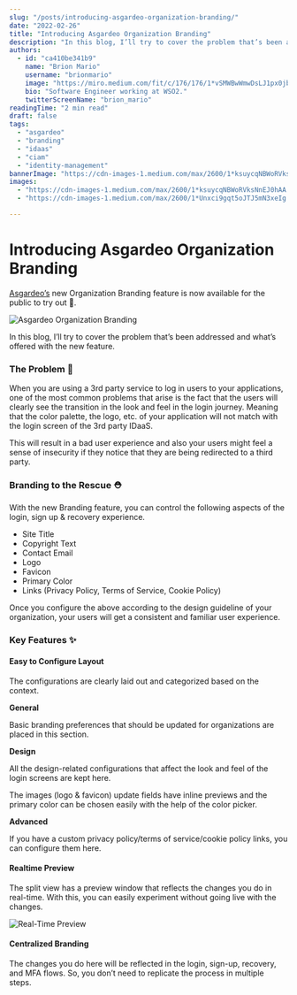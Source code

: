 ```yaml
---
slug: "/posts/introducing-asgardeo-organization-branding/"
date: "2022-02-26"
title: "Introducing Asgardeo Organization Branding"
description: "In this blog, I’ll try to cover the problem that’s been addressed and what’s offered with the new feature. When you are using a 3rd party service to log in users to your applications, one of the most…"
authors:
  - id: "ca410be341b9"
    name: "Brion Mario"
    username: "brionmario"
    image: "https://miro.medium.com/fit/c/176/176/1*vSMWBwWmwDsLJ1px0jb07g.jpeg"
    bio: "Software Engineer working at WSO2."
    twitterScreenName: "brion_mario"
readingTime: "2 min read"
draft: false
tags:
  - "asgardeo"
  - "branding"
  - "idaas"
  - "ciam"
  - "identity-management"
bannerImage: "https://cdn-images-1.medium.com/max/2600/1*ksuycqNBWoRVksNnEJ0hAA.png"
images:
  - "https://cdn-images-1.medium.com/max/2600/1*ksuycqNBWoRVksNnEJ0hAA.png"
  - "https://cdn-images-1.medium.com/max/2600/1*Unxci9gqt5oJTJ5mN3xeIg.png"

---
```


# Introducing Asgardeo Organization Branding

[Asgardeo’s](https://wso2.com/asgardeo/) new Organization Branding feature is now available for the public to try out 🎉.

![Asgardeo Organization Branding](https://cdn-images-1.medium.com/max/800/1*ksuycqNBWoRVksNnEJ0hAA.png)

In this blog, I’ll try to cover the problem that’s been addressed and what’s offered with the new feature.

### The Problem 🤔

When you are using a 3rd party service to log in users to your applications, one of the most common problems that arise is the fact that the users will clearly see the transition in the look and feel in the login journey. Meaning that the color palette, the logo, etc. of your application will not match with the login screen of the 3rd party IDaaS.

This will result in a bad user experience and also your users might feel a sense of insecurity if they notice that they are being redirected to a third party.

### Branding to the Rescue ⛑

With the new Branding feature, you can control the following aspects of the login, sign up & recovery experience.

*   Site Title
*   Copyright Text
*   Contact Email
*   Logo
*   Favicon
*   Primary Color
*   Links (Privacy Policy, Terms of Service, Cookie Policy)

Once you configure the above according to the design guideline of your organization, your users will get a consistent and familiar user experience.

### Key Features ✨

#### Easy to Configure Layout

The configurations are clearly laid out and categorized based on the context.

**General**

Basic branding preferences that should be updated for organizations are placed in this section.

**Design**

All the design-related configurations that affect the look and feel of the login screens are kept here.

The images (logo & favicon) update fields have inline previews and the primary color can be chosen easily with the help of the color picker.

**Advanced**

If you have a custom privacy policy/terms of service/cookie policy links, you can configure them here.

#### Realtime Preview

The split view has a preview window that reflects the changes you do in real-time. With this, you can easily experiment without going live with the changes.

![Real-Time Preview](https://cdn-images-1.medium.com/max/800/1*Unxci9gqt5oJTJ5mN3xeIg.png)

#### Centralized Branding

The changes you do here will be reflected in the login, sign-up, recovery, and MFA flows. So, you don’t need to replicate the process in multiple steps.
